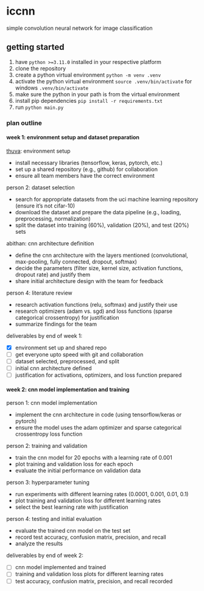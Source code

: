 # iccnn

simple convolution neural network for image classification

## getting started

1. have `python >=3.11.0` installed in your respective platform
2. clone the repository
3. create a python virtual environment `python -m venv .venv`
4. activate the python virtual environment `source .venv/bin/activate`
    for windows `.venv/bin/activate`
5. make sure the python in your path is from the virtual environment
6. install pip dependencies `pip install -r requirements.txt`
7. run `python main.py`

### plan outline

#### week 1: environment setup and dataset preparation

[thuva](https://github.com/thuvasooriya): environment setup

- install necessary libraries (tensorflow, keras, pytorch, etc.)
- set up a shared repository (e.g., github) for collaboration
- ensure all team members have the correct environment

person 2: dataset selection

- search for appropriate datasets from the uci machine learning repository (ensure it’s not cifar-10)
- download the dataset and prepare the data pipeline (e.g., loading, preprocessing, normalization)
- split the dataset into training (60%), validation (20%), and test (20%) sets

abithan: cnn architecture definition

- define the cnn architecture with the layers mentioned (convolutional, max-pooling, fully connected, dropout, softmax)
- decide the parameters (filter size, kernel size, activation functions, dropout rate) and justify them
- share initial architecture design with the team for feedback

person 4: literature review

- research activation functions (relu, softmax) and justify their use
- research optimizers (adam vs. sgd) and loss functions (sparse categorical crossentropy) for justification
- summarize findings for the team

deliverables by end of week 1:

- [x] environment set up and shared repo
- [ ] get everyone upto speed with git and collaboration
- [ ] dataset selected, preprocessed, and split
- [ ] initial cnn architecture defined
- [ ] justification for activations, optimizers, and loss function prepared

#### week 2: cnn model implementation and training

person 1: cnn model implementation

- implement the cnn architecture in code (using tensorflow/keras or pytorch)
- ensure the model uses the adam optimizer and sparse categorical crossentropy loss function

person 2: training and validation

- train the cnn model for 20 epochs with a learning rate of 0.001
- plot training and validation loss for each epoch
- evaluate the initial performance on validation data

person 3: hyperparameter tuning

- run experiments with different learning rates (0.0001, 0.001, 0.01, 0.1)
- plot training and validation loss for different learning rates
- select the best learning rate with justification

person 4: testing and initial evaluation

- evaluate the trained cnn model on the test set
- record test accuracy, confusion matrix, precision, and recall
- analyze the results

deliverables by end of week 2:

- [ ] cnn model implemented and trained
- [ ] training and validation loss plots for different learning rates
- [ ] test accuracy, confusion matrix, precision, and recall recorded
